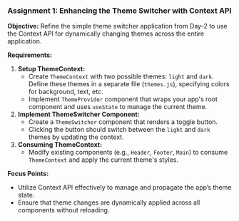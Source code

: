 ### Assignment 1: Enhancing the Theme Switcher with Context API

**Objective:** Refine the simple theme switcher application from Day-2 to use the Context API for dynamically changing themes across the entire application.

**Requirements:**

1. **Setup ThemeContext:**
    - Create `ThemeContext` with two possible themes: `light` and `dark`. Define these themes in a separate file (`themes.js`), specifying colors for background, text, etc.
    - Implement `ThemeProvider` component that wraps your app's root component and uses `useState` to manage the current theme.
2. **Implement ThemeSwitcher Component:**
    - Create a `ThemeSwitcher` component that renders a toggle button.
    - Clicking the button should switch between the `light` and `dark` themes by updating the context.
3. **Consuming ThemeContext:**
    - Modify existing components (e.g., `Header`, `Footer`, `Main`) to consume `ThemeContext` and apply the current theme's styles.

**Focus Points:**

- Utilize Context API effectively to manage and propagate the app’s theme state.
- Ensure that theme changes are dynamically applied across all components without reloading.
